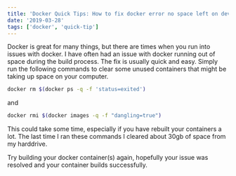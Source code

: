 ```yaml
---
title: 'Docker Quick Tips: How to fix docker error no space left on device'
date: '2019-03-28'
tags: ['docker', 'quick-tip']
---
```


Docker is great for many things, but there are times when you run into issues with docker. I have often had an issue with docker running out of space during the build process. The fix is usually quick and easy. Simply run the following commands to clear some unused containers that might be taking up space on your computer.

```bash
docker rm $(docker ps -q -f 'status=exited')
```

and

```bash
docker rmi $(docker images -q -f "dangling=true")
```

This could take some time, especially if you have rebuilt your containers a lot. The last time I ran these commands I cleared about 30gb of space from my harddrive.

Try building your docker container(s) again, hopefully your issue was resolved and your container builds successfully.
